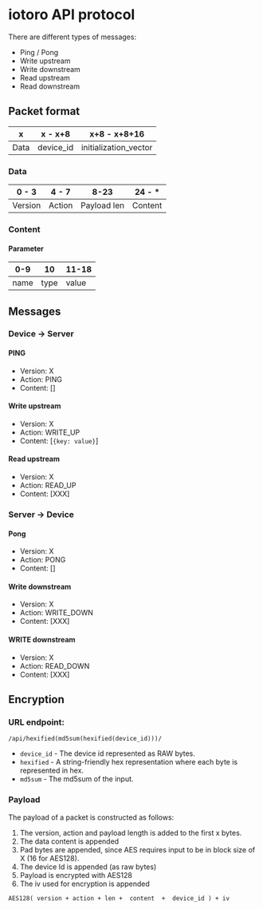 # iotoro API protocol

There are different types of messages:
- Ping / Pong
- Write upstream
- Write downstream
- Read upstream
- Read downstream


## Packet format
|  x   |   x - x+8   |      x+8 - x+8+16     |
|------|-------------|-----------------------|
| Data | device_id   | initialization_vector |

### Data
|  0 - 3  | 4 - 7  |    8-23     |  24 - *   |
|---------|--------|-------------|-----------|
| Version | Action | Payload len |  Content  |

### Content
#### Parameter
|  0-9  |  10  |  11-18  |
|-------|------|---------|
|  name | type |  value  |

## Messages

### Device -> Server

#### PING
- Version: X
- Action: PING
- Content: []

#### Write upstream
- Version: X
- Action: WRITE_UP
- Content: [`{key: value}`]

#### Read upstream
- Version: X
- Action: READ_UP
- Content: [XXX]

### Server -> Device

#### Pong
- Version: X
- Action: PONG
- Content: []

#### Write downstream
- Version: X
- Action: WRITE_DOWN
- Content: [XXX]

#### WRITE downstream
- Version: X
- Action: READ_DOWN
- Content: [XXX]


## Encryption

### URL endpoint:
`/api/hexified(md5sum(hexified(device_id)))/`

- `device_id` - The device id represented as RAW bytes.
- `hexified` - A string-friendly hex representation where each byte is represented in hex.
- `md5sum` - The md5sum of the input.


### Payload
The payload of a packet is constructed as follows:

1. The version, action and payload length is added to the first x bytes.
2. The data content is appended
3. Pad bytes are appended, since AES requires input to be in block size of X (16 for AES128).
4. The device Id is appended (as raw bytes)
5. Payload is encrypted with AES128
6. The iv used for encryption is appended

`AES128( version + action + len +  content  +  device_id ) + iv`
